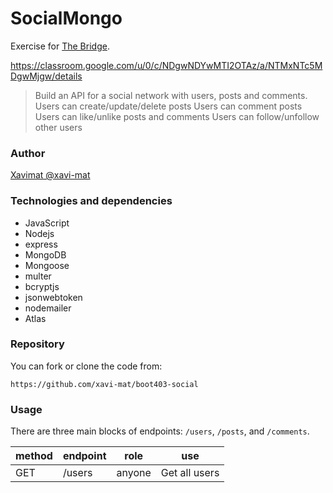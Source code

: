 # SocialMongo

Exercise for [The Bridge](https://thebridge.tech).

https://classroom.google.com/u/0/c/NDgwNDYwMTI2OTAz/a/NTMxNTc5MDgwMjgw/details

> Build an API for a social network with users, posts and comments.
> Users can create/update/delete posts
> Users can comment posts
> Users can like/unlike posts and comments
> Users can follow/unfollow other users

### Author

[Xavimat @xavi-mat](@xavi-mat)

### Technologies and dependencies
* JavaScript
* Nodejs
* express
* MongoDB
* Mongoose
* multer
* bcryptjs
* jsonwebtoken
* nodemailer
* Atlas

### Repository
You can fork or clone the code from:
```
https://github.com/xavi-mat/boot403-social
```

### Usage
There are three main blocks of endpoints: `/users`, `/posts`, and `/comments`.

|method|endpoint|role|use|
|------|--------|----|---|
|GET|/users|anyone|Get all users|

